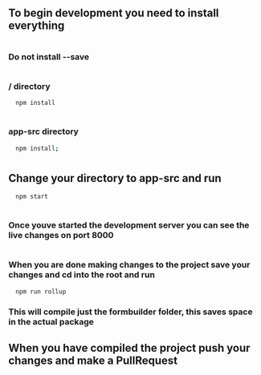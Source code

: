 ## To begin development you need to install everything
#
### Do not install --save
#
### / directory
```bash
  npm install
```
#
### app-src directory
```bash
  npm install;
```
#
## Change your directory to app-src and run
```bash
  npm start
```
#
### Once youve started the development server you can see the live changes on port 8000
#
### When you are done making changes to the project save your changes and cd into the root and run
```bash
  npm run rollup
```
### This will compile just the formbuilder folder, this saves space in the actual package

## When you have compiled the project push your changes and make a PullRequest
